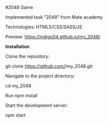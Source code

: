 #2048 Game

Implemented task "2048" from Mate academy

Technologies: HTML5/CSS/SASS/JS

Preview: https://indigo04.github.io/my_2048/

<strong>Installation</strong>

Clone the repository:

git clone https://github.com/<username>/my_2048.git

Navigate to the project directory:

cd my_2048

Run npm install

Start the development server:

npm start
